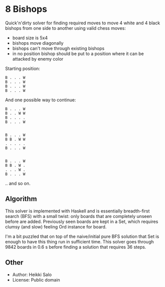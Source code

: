 8 Bishops
=========

Quick'n'dirty solver for finding required moves to move 4 white and 4 black bishops from one side to another using valid chess moves:

 * board size is 5x4
 * bishops move diagonally
 * bishops can't move through existing bishops
 * in no position bishop should be put to a position where it can be attacked by enemy color

Starting position:

    B . . . W
    B . . . W
    B . . . W
    B . . . W

And one possible way to continue:
 
    B . . . W
    B . . W W
    B . . . .
    B . . . W


    B . . . W
    B B . W W
    . . . . .
    B . . . W

 
    B . . . W
    B B . W .
    . . . W .
    B . . . W


.. and so on.

Algorithm
---------

This solver is implemented with Haskell and is essentially breadth-first search (BFS) with a small twist: only boards that are completely unseen before are added. Previously seen boards are kept in a Set, which requires clumsy (and slow) feeling Ord instance for board.

I'm a bit puzzled that on top of the naive/initial pure BFS solution that Set is enough to have this thing run in sufficient time. This solver goes through 9842 boards in 0.6 s before finding a solution that requires 36 steps.




Other
-----

 * Author: Heikki Salo
 * License: Public domain